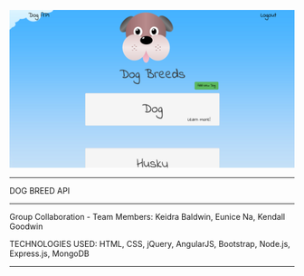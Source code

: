 ![Alt text](Screen1.png?raw=true "Screenshot 1")

________________________

DOG BREED API
________________________


Group Collaboration - Team Members: Keidra Baldwin, Eunice Na, Kendall Goodwin


TECHNOLOGIES USED:  HTML, CSS, jQuery, AngularJS, Bootstrap, Node.js, Express.js, MongoDB
__________________________________________________________________________________
